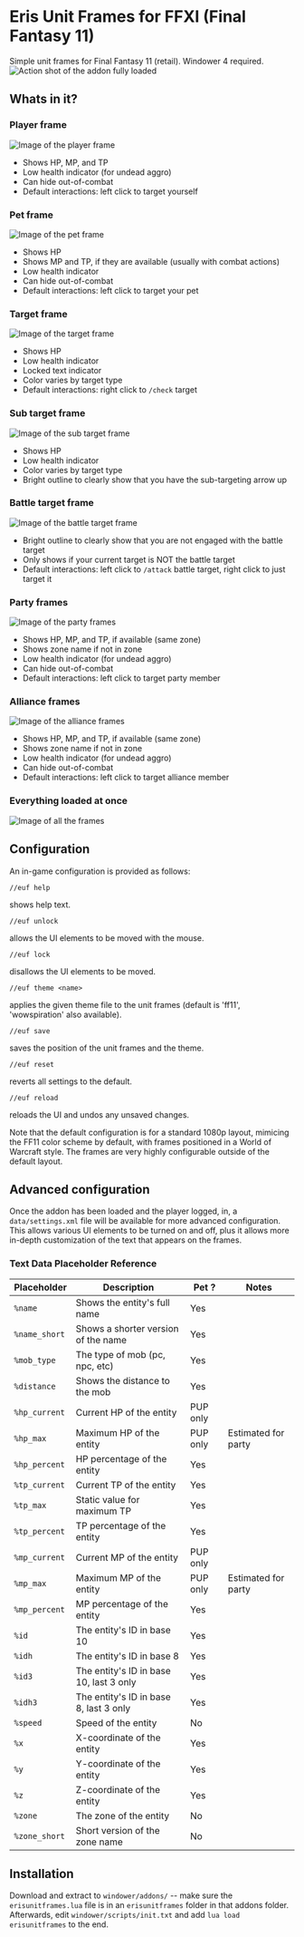 # Eris Unit Frames for FFXI (Final Fantasy 11)
Simple unit frames for Final Fantasy 11 (retail). Windower 4 required.
![Action shot of the addon fully loaded](readme/action.png)

## Whats in it?
### Player frame
![Image of the player frame](readme/player.png)
- Shows HP, MP, and TP
- Low health indicator (for undead aggro)
- Can hide out-of-combat
- Default interactions: left click to target yourself

### Pet frame
![Image of the pet frame](readme/pet.png)
- Shows HP
- Shows MP and TP, if they are available (usually with combat actions)
- Low health indicator
- Can hide out-of-combat
- Default interactions: left click to target your pet

### Target frame
![Image of the target frame](readme/target.png)
- Shows HP
- Low health indicator
- Locked text indicator
- Color varies by target type
- Default interactions: right click to `/check` target

### Sub target frame
![Image of the sub target frame](readme/sub_target.png)
- Shows HP
- Low health indicator
- Color varies by target type
- Bright outline to clearly show that you have the sub-targeting arrow up

### Battle target frame
![Image of the battle target frame](readme/battle_target.png)
- Bright outline to clearly show that you are not engaged with the battle target
- Only shows if your current target is NOT the battle target
- Default interactions: left click to `/attack` battle target, right click to just target it

### Party frames
![Image of the party frames](readme/party.png)
- Shows HP, MP, and TP, if available (same zone)
- Shows zone name if not in zone
- Low health indicator (for undead aggro)
- Can hide out-of-combat
- Default interactions: left click to target party member

### Alliance frames
![Image of the alliance frames](readme/alliance.png)
- Shows HP, MP, and TP, if available (same zone)
- Shows zone name if not in zone
- Low health indicator (for undead aggro)
- Can hide out-of-combat
- Default interactions: left click to target alliance member

### Everything loaded at once
![Image of all the frames](readme/full.png)

## Configuration
An in-game configuration is provided as follows:

```
//euf help
```
shows help text.


```
//euf unlock
```
allows the UI elements to be moved with the mouse.


```
//euf lock
```
disallows the UI elements to be moved.


```
//euf theme <name>
```
applies the given theme file to the unit frames (default is 'ff11', 'wowspiration' also available).


```
//euf save
```
saves the position of the unit frames and the theme.


```
//euf reset
```
reverts all settings to the default.


```
//euf reload
```
reloads the UI and undos any unsaved changes.


Note that the default configuration is for a standard 1080p layout, mimicing the FF11 color scheme by default, with frames positioned in a World of Warcraft style.
The frames are very highly configurable outside of the default layout.

## Advanced configuration
Once the addon has been loaded and the player logged, in, a `data/settings.xml` file will be available for more advanced configuration. This allows various UI elements to be turned on and off, plus it allows more in-depth customization of the text that appears on the frames.

### Text Data Placeholder Reference

| Placeholder     | Description                             | Pet ?     | Notes
|-----------------|-----------------------------------------|-----------|---------------------
| `%name`         | Shows the entity's full name            | Yes       |
| `%name_short`   | Shows a shorter version of the name     | Yes       |
| `%mob_type`     | The type of mob (pc, npc, etc)          | Yes       |
| `%distance`     | Shows the distance to the mob           | Yes       |
| `%hp_current`   | Current HP of the entity                | PUP only  |
| `%hp_max`       | Maximum HP of the entity                | PUP only  | Estimated for party
| `%hp_percent`   | HP percentage of the entity             | Yes       |
| `%tp_current`   | Current TP of the entity                | Yes       |
| `%tp_max`       | Static value for maximum TP             | Yes       |
| `%tp_percent`   | TP percentage of the entity             | Yes       |
| `%mp_current`   | Current MP of the entity                | PUP only  |
| `%mp_max`       | Maximum MP of the entity                | PUP only  | Estimated for party
| `%mp_percent`   | MP percentage of the entity             | Yes       |
| `%id`           | The entity's ID in base 10              | Yes       |
| `%idh`          | The entity's ID in base 8               | Yes       |
| `%id3`          | The entity's ID in base 10, last 3 only | Yes       |
| `%idh3`         | The entity's ID in base 8, last 3 only  | Yes       |
| `%speed`        | Speed of the entity                     | No        |
| `%x`            | X-coordinate of the entity              | Yes       |
| `%y`            | Y-coordinate of the entity              | Yes       |
| `%z`            | Z-coordinate of the entity              | Yes       |
| `%zone`         | The zone of the entity                  | No        |
| `%zone_short`   | Short version of the zone name          | No        |

## Installation
Download and extract to `windower/addons/` -- make sure the `erisunitframes.lua` file is in an `erisunitframes` folder in that addons folder. Afterwards, edit `windower/scripts/init.txt` and add `lua load erisunitframes` to the end.